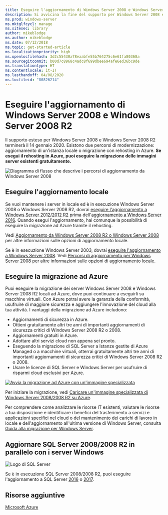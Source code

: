 ```yaml
---
title: Eseguire l'aggiornamento di Windows Server 2008 e Windows Server 2008 R2
description: Si avvicina la fine del supporto per Windows Server 2008 e Windows Server 2008 R2. Scopri come eseguire l'aggiornamento locale o il rehosting di Azure.
ms.prod: windows-server
ms.mktglfcycl: manage
ms.sitesec: library
author: mikeblodge
ms.author: mikeblodge
ms.date: 07/12/2018
ms.topic: get-started-article
ms.localizationpriority: high
ms.openlocfilehash: 3d2c55430a78eaabfe55b764275c6e61fa80368a
ms.sourcegitcommit: b00d7c8968c4adc8f699dbee694afe6ed36bc9de
ms.translationtype: HT
ms.contentlocale: it-IT
ms.lasthandoff: 04/08/2020
ms.locfileid: "80826214"
---
```

# <a name="upgrade-windows-server-2008-and-windows-server-2008-r2"></a>Eseguire l'aggiornamento di Windows Server 2008 e Windows Server 2008 R2

Il supporto esteso per Windows Server 2008 e Windows Server 2008 R2 terminerà il 14 gennaio 2020. Esistono due percorsi di modernizzazione: aggiornamento di un'istanza locale o migrazione con rehosting in Azure. **Se esegui il rehosting in Azure, puoi eseguire la migrazione delle immagini server esistenti gratuitamente.**

![Diagramma di flusso che descrive i percorsi di aggiornamento da Windows Server 2008](media/WS08_upgrade_paths.png)


## <a name="on-premises-upgrade"></a>Eseguire l'aggiornamento locale
Se vuoi mantenere i server in locale ed è in esecuzione Windows Server 2008 o Windows Server 2008 R2, dovrai [eseguire l'aggiornamento a Windows Server 2012/2012 R2](installation-and-upgrade.md#upgrading-to-windows-server-2012-r2) prima dell'[aggiornamento a Windows Server 2016](installation-and-upgrade.md#upgrading-to-windows-server-2016). Quando esegui l'aggiornamento, hai comunque la possibilità di eseguire la migrazione ad Azure tramite il rehosting.

Vedi [Aggiornamento da Windows Server 2008 R2 o Windows Server 2008](installation-and-upgrade.md#upgrading-from-windows-server-2008-r2-or-windows-server-2008) per altre informazioni sulle opzioni di aggiornamento locale.

Se è in esecuzione Windows Server 2003, dovrai [eseguire l'aggiornamento a Windows Server 2008](https://docs.microsoft.com/previous-versions/windows/it-pro/windows-server-2008-R2-and-2008/ff972408(v%3dws.10)). Vedi [Percorsi di aggiornamento per Windows Server 2008](https://docs.microsoft.com/previous-versions/windows/it-pro/windows-server-2008-R2-and-2008/dd979563(v=ws.10)) per altre informazioni sulle opzioni di aggiornamento locale.


## <a name="migrate-to-azure"></a>Eseguire la migrazione ad Azure
Puoi eseguire la migrazione dei server Windows Server 2008 e Windows Server 2008 R2 locali ad Azure, dove puoi continuare a eseguirli su macchine virtuali. Con Azure potrai avere la garanzia della conformità, usufruire di maggiore sicurezza e aggiungere l'innovazione del cloud alla tua attività. I vantaggi della migrazione ad Azure includono:

- Aggiornamenti di sicurezza in Azure.
- Ottieni gratuitamente altri tre anni di importanti aggiornamenti di sicurezza critici di Windows Server 2008 R2 o 2008. 
- Aggiornamenti gratuiti in Azure.
- Adottare altri servizi cloud non appena sei pronto.
- Eseguendo la migrazione di SQL Server a Istanze gestite di Azure Managed o a macchine virtuali, otterrai gratuitamente altri tre anni di importanti aggiornamenti di sicurezza critici di Windows Server 2008 R2 o 2008. 
- Usare le licenze di SQL Server e Windows Server per usufruire di risparmi cloud esclusivi per Azure.

[![Avvia la migrazione ad Azure con un'immagine specializzata](./media/WS08-image-banner-small.png)](uploading-specialized-WS08-image-to-azure.md)

Per iniziare la migrazione, vedi [Caricare un'immagine specializzata di Windows Server 2008/2008 R2 su Azure](uploading-specialized-WS08-image-to-azure.md).

Per comprendere come analizzare le risorse IT esistenti, valutare le risorse a tua disposizione e identificare i benefici del trasferimento a servizi e applicazioni specifici nel cloud o del mantenimento dei carichi di lavoro in locale e dell'aggiornamento all'ultima versione di Windows Server, consulta [Guida alla migrazione per Windows Server](https://go.microsoft.com/fwlink/?linkid=872689).

## <a name="upgrade-sql-server-20082008-r2-in-parallel-with-your-windows-servers"></a>Aggiornare SQL Server 2008/2008 R2 in parallelo con i server Windows

![Logo di SQL Server](media/sqlr2.jpg)

Se è in esecuzione SQL Server 2008/2008 R2, puoi eseguire l'aggiornamento a SQL Server [2016](https://docs.microsoft.com/sql/sql-server/sql-server-technical-documentation?view=sql-server-2016) o [2017](https://docs.microsoft.com/sql/sql-server/sql-server-technical-documentation?view=sql-server-2017).


## <a name="additional-resources"></a>Risorse aggiuntive
[Microsoft Azure](https://docs.microsoft.com/azure/#pivot=products)